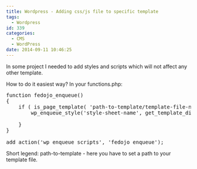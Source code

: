 ```yaml
---
title: Wordpress - Adding css/js file to specific template
tags:
  - Wordpress
id: 339
categories:
  - CMS
  - WordPress
date: 2014-09-11 10:46:25
---
```


In some project I needed to add styles and scripts which will not affect any other template.
<!--more-->

How to do it easiest way? In your functions.php:
<pre class="lang:default decode:true ">function fedojo_enqueue()
{
    if ( is_page_template( 'path-to-template/template-file-name.php' ) ) {
        wp_enqueue_style('style-sheet-name', get_template_directory_uri() . '/your/path/style.css', array(), '0.1');

    }
}

add_action('wp_enqueue_scripts', 'fedojo_enqueue');</pre>

Short legend:
path-to-template - here you have to set a path to your template file. 